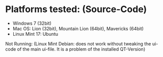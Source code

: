 # Platforms tested: (Source-Code)

*  Windows 7 (32bit)
*  Mac OS: Lion (32bit), Mountain Lion (64bit), Mavericks (64bit)
*  Linux Mint 17: Ubuntu

Not Running: (Linux Mint Debian: does not work without tweaking the
ui-code of the main ui-file. It is a problem of the installed
QT-Version)
